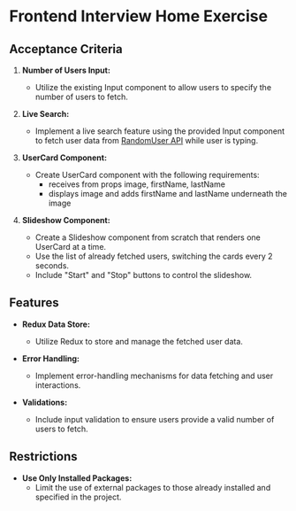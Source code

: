 # Frontend Interview Home Exercise

## Acceptance Criteria

1. **Number of Users Input:**

   - Utilize the existing Input component to allow users to specify the number of users to fetch.

2. **Live Search:**

   - Implement a live search feature using the provided Input component to fetch user data from [RandomUser API](https://randomuser.me/api?results={numberOfResults}) while user is typing.

3. **UserCard Component:**

   - Create UserCard component with the following requirements:
     - receives from props image, firstName, lastName
     - displays image and adds firstName and lastName underneath the image

4. **Slideshow Component:**
   - Create a Slideshow component from scratch that renders one UserCard at a time.
   - Use the list of already fetched users, switching the cards every 2 seconds.
   - Include "Start" and "Stop" buttons to control the slideshow.

## Features

- **Redux Data Store:**

  - Utilize Redux to store and manage the fetched user data.

- **Error Handling:**

  - Implement error-handling mechanisms for data fetching and user interactions.

- **Validations:**
  - Include input validation to ensure users provide a valid number of users to fetch.

## Restrictions

- **Use Only Installed Packages:**
  - Limit the use of external packages to those already installed and specified in the project.
